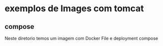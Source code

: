 # exemplos de Images com tomcat

## compose
Neste diretorio temos um imagem com Docker File e deployment compose
